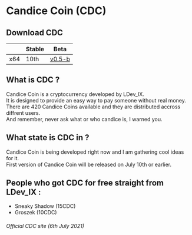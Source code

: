 # Candice Coin (CDC) <br>

## Download CDC <br>

|     | Stable | Beta
| --- | --- | ---
| x64 | 10th | [v0.5-b](https://github.com/LDev-IX/LDev-IX.github.io/blob/main/downloads/DCD-Wallet-x64.exe?raw=true)

## What is CDC ? <br>
Candice Coin is a cryptocurrency developed by LDev_IX. <br>
It is designed to provide an easy way to pay someone without real money. <br>
There are 420 Candice Coins available and they are distributed accross diffrent users. <br>
And remember, never ask what or who candice is, I warned you. <br>

## What state is CDC in ? <br>
Candice Coin is being developed right now and I am gathering cool ideas for it. <br>
First version of Candice Coin will be released on July 10th or earlier. <br>

## People who got CDC for free straight from LDev_IX : <br>
- Sneaky Shadow (15CDC) <br>
- Groszek (10CDC) <br>

###### Official CDC site (6th July 2021) <br>
